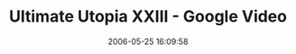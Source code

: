 ---
date: 2006-05-25 16:09:58
link:
  source: delicious
  source_url: https://del.icio.us/roytang
  text: Ultimate Utopia XXIII - Google Video
  url: http://video.google.com/videoplay?docid=-2679356687249088983&q=ultimate+utopia
slug: ultimate-utopia-xxiii-google-video
source: delicious
tags:
- videos
- games
- broken-link
title: Ultimate Utopia XXIII - Google Video
---